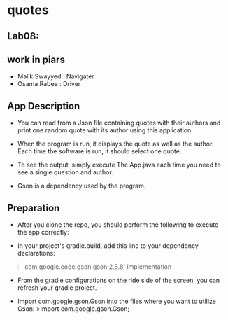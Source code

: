 # quotes
## Lab08:
## work in piars
* Malik Swayyed : Navigater
* Osama Rabee   : Driver

## App Description 
* You can read from a Json file containing quotes with their authors and print one random quote with its author using this application.

* When the program is run, it displays the quote as well as the author. Each time the software is run, it should select one quote.

* To see the output, simply execute The App.java each time you need to see a single question and author.

* Gson is a dependency used by the program.



## Preparation
* After you clone the repo, you should perform the following to execute the app correctly:

* In your project's gradle.build, add this line to your dependency declarations:

>com.google.code.gson:gson:2.8.8' implementation

* From the gradle configurations on the ride side of the screen, you can refresh your gradle project.

* Import com.google.gson.Gson into the files where you want to utilize Gson: >import com.google.gson.Gson;

